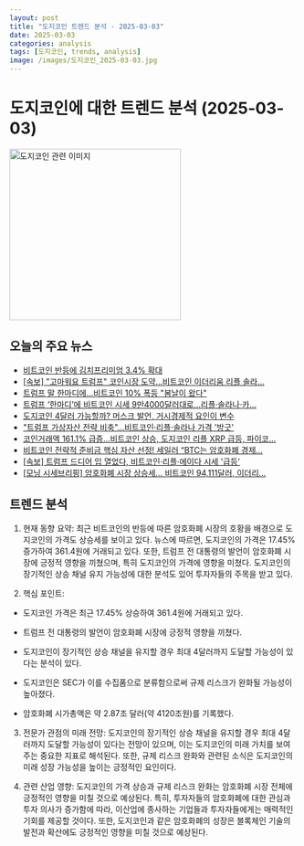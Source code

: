 ```yaml
---
layout: post
title: "도지코인 트렌드 분석 - 2025-03-03"
date: 2025-03-03
categories: analysis
tags: [도지코인, trends, analysis]
image: /images/도지코인_2025-03-03.jpg
---
```


# 도지코인에 대한 트렌드 분석 (2025-03-03)

<img src="https://nan0silver.github.io/doge_trend_monitoring/images/도지코인_2025-03-03.jpg" alt="도지코인 관련 이미지" width="300">

## 오늘의 주요 뉴스

- [비트코인</b> 반등에 김치프리미엄 3.4% 확대](https://www.tokenpost.kr/article-225147)
- [[속보] &quot;고마워요 트럼프&quot; 코인</b>시장 도약…비트코인</b> 이더리움 리플 솔라...](https://www.cbci.co.kr/news/articleView.html?idxno=488014)
- [트럼프 말 한마디에…비트코인</b> 10% 폭등 &quot;봄날이 왔다&quot;](https://www.digitaltoday.co.kr/news/articleView.html?idxno=555408)
- [트럼프 ‘한마디’에 비트코인</b> 시세 9만4000달러대로…리플·솔라나·카...](https://www.ekn.kr/web/view.php?key=20250303025371951)
- [도지코인</b> 4달러 가능할까? 머스크 발언, 거시경제적 요인이 변수](http://coinreaders.com/148516)
- [&quot;트럼프 가상자산 전략 비축&quot;...비트코인</b>·리플·솔라나 가격 '방긋'](https://www.gukjenews.com/news/articleView.html?idxno=3214623)
- [코인거래액 161.1% 급증…비트코인 상승, 도지코인</b> 리플 XRP 급등, 파이코...](https://www.topstarnews.net/news/articleView.html?idxno=15609419)
- [비트코인</b> 전략적 준비금 핵심 자산 선정! 세일러 “BTC는 암호화폐 경제...](http://coinreaders.com/148514)
- [[속보] 트럼프 드디어 입 열었다, 비트코인</b>·리플·에이다 시세 '급등'](https://www.gukjenews.com/news/articleView.html?idxno=3214619)
- [[모닝 시세브리핑] 암호화폐 시장 상승세… 비트코인</b> 94,111달러, 이더리...](https://www.tokenpost.kr/article-225105)

## 트렌드 분석

1. 현재 동향 요약: 최근 비트코인의 반등에 따른 암호화폐 시장의 호황을 배경으로 도지코인의 가격도 상승세를 보이고 있다. 뉴스에 따르면, 도지코인의 가격은 17.45% 증가하여 361.4원에 거래되고 있다. 또한, 트럼프 전 대통령의 발언이 암호화폐 시장에 긍정적 영향을 끼쳤으며, 특히 도지코인의 가격에 영향을 미쳤다. 도지코인의 장기적인 상승 채널 유지 가능성에 대한 분석도 있어 투자자들의 주목을 받고 있다.



2. 핵심 포인트: 

  - 도지코인 가격은 최근 17.45% 상승하여 361.4원에 거래되고 있다.

  - 트럼프 전 대통령의 발언이 암호화폐 시장에 긍정적 영향을 끼쳤다.

  - 도지코인이 장기적인 상승 채널을 유지할 경우 최대 4달러까지 도달할 가능성이 있다는 분석이 있다.

  - 도지코인은 SEC가 이를 수집품으로 분류함으로써 규제 리스크가 완화될 가능성이 높아졌다.

  - 암호화폐 시가총액은 약 2.87조 달러(약 4120조원)를 기록했다.



3. 전문가 관점의 미래 전망: 도지코인의 장기적인 상승 채널을 유지할 경우 최대 4달러까지 도달할 가능성이 있다는 전망이 있으며, 이는 도지코인의 미래 가치를 보여주는 중요한 지표로 해석된다. 또한, 규제 리스크 완화와 관련된 소식은 도지코인의 미래 성장 가능성을 높이는 긍정적인 요인이다.



4. 관련 산업 영향: 도지코인의 가격 상승과 규제 리스크 완화는 암호화폐 시장 전체에 긍정적인 영향을 미칠 것으로 예상된다. 특히, 투자자들의 암호화폐에 대한 관심과 투자 의사가 증가함에 따라, 이산업에 종사하는 기업들과 투자자들에게는 매력적인 기회를 제공할 것이다. 또한, 도지코인과 같은 암호화폐의 성장은 블록체인 기술의 발전과 확산에도 긍정적인 영향을 미칠 것으로 예상된다.